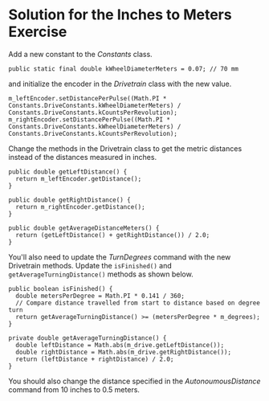 # Solution for the Inches to Meters Exercise
Add a new constant to the *Constants* class.

    public static final double kWheelDiameterMeters = 0.07; // 70 mm

and initialize the encoder in the *Drivetrain* class with the new value.

    m_leftEncoder.setDistancePerPulse((Math.PI * Constants.DriveConstants.kWheelDiameterMeters) / Constants.DriveConstants.kCountsPerRevolution);
    m_rightEncoder.setDistancePerPulse((Math.PI * Constants.DriveConstants.kWheelDiameterMeters) / Constants.DriveConstants.kCountsPerRevolution);

Change the methods in the Drivetrain class to get the metric distances instead of the distances measured in inches. 

    public double getLeftDistance() {
      return m_leftEncoder.getDistance();
    }

    public double getRightDistance() {
      return m_rightEncoder.getDistance();
    }

    public double getAverageDistanceMeters() {
      return (getLeftDistance() + getRightDistance()) / 2.0;
    }

You'll also need to update the *TurnDegrees* command with the new Drivetrain methods.  Update the `isFinished()` and `getAverageTurningDistance()` methods as shown below.

    public boolean isFinished() {
      double metersPerDegree = Math.PI * 0.141 / 360;
      // Compare distance travelled from start to distance based on degree turn
      return getAverageTurningDistance() >= (metersPerDegree * m_degrees);
    }

    private double getAverageTurningDistance() {
      double leftDistance = Math.abs(m_drive.getLeftDistance());
      double rightDistance = Math.abs(m_drive.getRightDistance());
      return (leftDistance + rightDistance) / 2.0;
    }

You should also change the distance specified in the *AutonoumousDistance* command from 10 inches to 0.5 meters.  